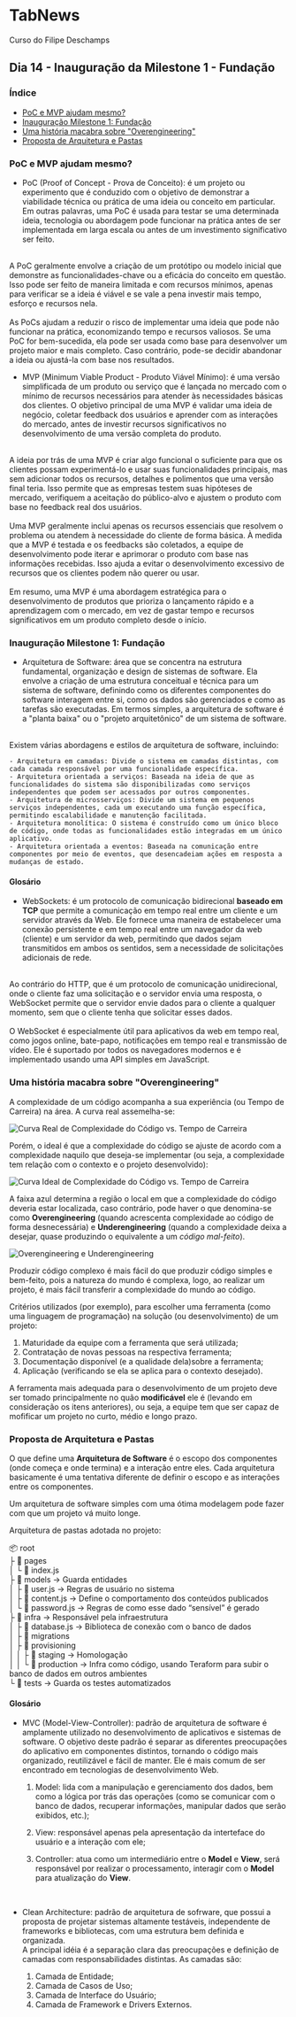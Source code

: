 # TabNews
Curso do Filipe Deschamps

## Dia 14 - Inauguração da Milestone 1 - Fundação

### Índice

- [PoC e MVP ajudam mesmo?](#poc-e-mvp-ajudam-mesmo)
- [Inauguração Milestone 1: Fundação](#inauguração-milestone-1-fundação)
- [Uma história macabra sobre "Overengineering"](#uma-história-macabra-sobre-overengineering)
- [Proposta de Arquitetura e Pastas](#proposta-de-arquitetura-e-pastas)

### PoC e MVP ajudam mesmo?

- PoC (Proof of Concept - Prova de Conceito): é um projeto ou experimento que é conduzido com o objetivo de demonstrar a viabilidade técnica ou prática de uma ideia ou conceito em particular. Em outras palavras, uma PoC é usada para testar se uma determinada ideia, tecnologia ou abordagem pode funcionar na prática antes de ser implementada em larga escala ou antes de um investimento significativo ser feito.<br>
<br>
A PoC geralmente envolve a criação de um protótipo ou modelo inicial que demonstre as funcionalidades-chave ou a eficácia do conceito em questão. Isso pode ser feito de maneira limitada e com recursos mínimos, apenas para verificar se a ideia é viável e se vale a pena investir mais tempo, esforço e recursos nela.<br>
<br>
As PoCs ajudam a reduzir o risco de implementar uma ideia que pode não funcionar na prática, economizando tempo e recursos valiosos. Se uma PoC for bem-sucedida, ela pode ser usada como base para desenvolver um projeto maior e mais completo. Caso contrário, pode-se decidir abandonar a ideia ou ajustá-la com base nos resultados.

- MVP (Minimum Viable Product - Produto Viável Mínimo): é uma versão simplificada de um produto ou serviço que é lançada no mercado com o mínimo de recursos necessários para atender às necessidades básicas dos clientes. O objetivo principal de uma MVP é validar uma ideia de negócio, coletar feedback dos usuários e aprender com as interações do mercado, antes de investir recursos significativos no desenvolvimento de uma versão completa do produto.<br>
<br>
A ideia por trás de uma MVP é criar algo funcional o suficiente para que os clientes possam experimentá-lo e usar suas funcionalidades principais, mas sem adicionar todos os recursos, detalhes e polimentos que uma versão final teria. Isso permite que as empresas testem suas hipóteses de mercado, verifiquem a aceitação do público-alvo e ajustem o produto com base no feedback real dos usuários.<br>
<br>
Uma MVP geralmente inclui apenas os recursos essenciais que resolvem o problema ou atendem à necessidade do cliente de forma básica. À medida que a MVP é testada e os feedbacks são coletados, a equipe de desenvolvimento pode iterar e aprimorar o produto com base nas informações recebidas. Isso ajuda a evitar o desenvolvimento excessivo de recursos que os clientes podem não querer ou usar.<br>
<br>
Em resumo, uma MVP é uma abordagem estratégica para o desenvolvimento de produtos que prioriza o lançamento rápido e a aprendizagem com o mercado, em vez de gastar tempo e recursos significativos em um produto completo desde o início.

### Inauguração Milestone 1: Fundação

- Arquitetura de Software: área que se concentra na estrutura fundamental, organização e design de sistemas de software. Ela envolve a criação de uma estrutura conceitual e técnica para um sistema de software, definindo como os diferentes componentes do software interagem entre si, como os dados são gerenciados e como as tarefas são executadas. Em termos simples, a arquitetura de software é a "planta baixa" ou o "projeto arquitetônico" de um sistema de software.<br>
<br>
Existem várias abordagens e estilos de arquitetura de software, incluindo:

	- Arquitetura em camadas: Divide o sistema em camadas distintas, com cada camada responsável por uma funcionalidade específica.
	- Arquitetura orientada a serviços: Baseada na ideia de que as funcionalidades do sistema são disponibilizadas como serviços independentes que podem ser acessados por outros componentes.
	- Arquitetura de microsserviços: Divide um sistema em pequenos serviços independentes, cada um executando uma função específica, permitindo escalabilidade e manutenção facilitada.
	- Arquitetura monolítica: O sistema é construído como um único bloco de código, onde todas as funcionalidades estão integradas em um único aplicativo.
	- Arquitetura orientada a eventos: Baseada na comunicação entre componentes por meio de eventos, que desencadeiam ações em resposta a mudanças de estado.

#### Glosário

- WebSockets: é um protocolo de comunicação bidirecional **baseado em TCP** que permite a comunicação em tempo real entre um cliente e um servidor através da Web. Ele fornece uma maneira de estabelecer uma conexão persistente e em tempo real entre um navegador da web (cliente) e um servidor da web, permitindo que dados sejam transmitidos em ambos os sentidos, sem a necessidade de solicitações adicionais de rede.<br>
<br>
Ao contrário do HTTP, que é um protocolo de comunicação unidirecional, onde o cliente faz uma solicitação e o servidor envia uma resposta, o WebSocket permite que o servidor envie dados para o cliente a qualquer momento, sem que o cliente tenha que solicitar esses dados.<br>
<br>
O WebSocket é especialmente útil para aplicativos da web em tempo real, como jogos online, bate-papo, notificações em tempo real e transmissão de vídeo. Ele é suportado por todos os navegadores modernos e é implementado usando uma API simples em JavaScript.


### Uma história macabra sobre "Overengineering"

A complexidade de um código acompanha a sua experiência (ou Tempo de Carreira) na área. A curva real assemelha-se:

![Curva Real de Complexidade do Código vs. Tempo de Carreira](Imagens/34.%20Complexidade%20vs%20Tempo%20de%20Carreira%20(Real).PNG)

Porém, o ideal é que a complexidade do código se ajuste de acordo com a complexidade naquilo que deseja-se implementar (ou seja, a complexidade tem relação com o contexto e o projeto desenvolvido):

![Curva Ideal de Complexidade do Código vs. Tempo de Carreira](Imagens/35.%20Complexidade%20vs%20Tempo%20de%20Carreira%20(Ideal).PNG)

A faixa azul determina a região o local em que a complexidade do código deveria estar localizada, caso contrário, pode haver o que denomina-se como **Overengineering** (quando acrescenta complexidade ao código de forma desnecessária) e **Underengineering** (quando a complexidade deixa a desejar, quase produzindo o equivalente a um *código mal-feito*).

![Overengineering e Underengineering](Imagens/36.%20Overengineering%20e%20Underengineering.PNG)

Produzir código complexo é mais fácil do que produzir código simples e bem-feito, pois a natureza do mundo é complexa, logo, ao realizar um projeto, é mais fácil transferir a complexidade do mundo ao código.

Critérios utilizados (por exemplo), para escolher uma ferramenta (como uma linguagem de programação) na solução (ou desenvolvimento) de um projeto:

1. Maturidade da equipe com a ferramenta que será utilizada;
2. Contratação de novas pessoas na respectiva ferramenta;
3. Documentação disponível (e a qualidade dela)sobre a ferramenta;
4. Aplicação (verificando se ela se aplica para o contexto desejado).

A ferramenta mais adequada para o desenvolvimento de um projeto deve ser tomado principalmente no quão **modificável** ele é (levando em consideração os itens anteriores), ou seja, a equipe tem que ser capaz de mofificar um projeto no curto, médio e longo prazo.

### Proposta de Arquitetura e Pastas

O que define uma **Arquitetura de Software** é o escopo dos componentes (onde começa e onde termina) e a interação entre eles. Cada arquitetura basicamente é uma tentativa diferente de definir o escopo e as interações entre os componentes.

Um arquitetura de software simples com uma ótima modelagem pode fazer com que um projeto vá muito longe.

Arquitetura de pastas adotada no projeto:

📦 root<br>
├ 📁 pages<br>
│ └ 📃 index.js<br>
├ 📁 models → Guarda entidades<br>
│ ├ 📃 user.js → Regras de usuário no sistema<br>
│ ├ 📃 content.js → Define o comportamento dos conteúdos publicados<br>
│ └ 📃 password.js → Regras de como esse dado “sensível” é gerado<br>
├ 📁 infra → Responsável pela infraestrutura<br>
│ ├ 📃 database.js → Biblioteca de conexão com o banco de dados<br>
│ ├ 📁 migrations<br>
│ ├ 📁 provisioning<br>
│ │ ├ 📁 staging → Homologação<br>
│ │ └ 📁 production → Infra como código, usando Teraform para subir o banco de dados em outros ambientes<br>
└ 📁 tests → Guarda os testes automatizados<br>

#### Glosário

- MVC (Model-View-Controller): padrão de arquitetura de software é amplamente utilizado no desenvolvimento de aplicativos e sistemas de software. O objetivo deste padrão é separar as diferentes preocupações do aplicativo em componentes distintos, tornando o código mais organizado, reutilizável e fácil de manter. Ele é mais comum de ser encontrado em tecnologias de desenvolvimento Web.<br>

	1. Model: lida com a manipulação e gerenciamento dos dados, bem como a lógica por trás das operações (como se comunicar com o banco de dados, recuperar informações, manipular dados que serão exibidos, etc.);

	2. View: responsável apenas pela apresentação da interteface do usuário e a interação com ele;

	3. Controller: atua como um intermediário entre o **Model** e **View**, será responsável por realizar o processamento, interagir com o **Model** para atualização do **View**.

<br>

- Clean Architecture: padrão de arquitetura de sofrware, que possui a proposta de projetar sistemas altamente testáveis, independente de frameworks e bibliotecas, com uma estrutura bem definida e organizada.<br>
A principal idéia é a separação clara das preocupações e definição de camadas com responsabilidades distintas. As camadas são:<br>

	1. Camada de Entidade;
	2. Camada de Casos de Uso;
	3. Camada de Interface do Usuário;
	4. Camada de Framework e Drivers Externos.
